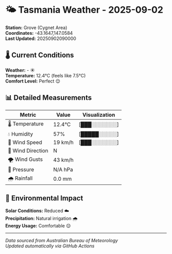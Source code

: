 # 🌤️ Tasmania Weather - 2025-09-02

**Station:** Grove (Cygnet Area)  
**Coordinates:** -43.1647,147.0584  
**Last Updated:** 20250902090000

## 🌡️ Current Conditions

**Weather:** - ☀️  
**Temperature:** 12.4°C (feels like 7.5°C)  
**Comfort Level:** Perfect 😌

## 📊 Detailed Measurements

| Metric | Value | Visualization |
|--------|-------|---------------|
| 🌡️ Temperature | 12.4°C | [███░░░░░░░] |
| 💧 Humidity | 57% | [█████░░░░░] |
| 💨 Wind Speed | 19 km/h | [███░░░░░░░] |
| 🧭 Wind Direction | N | |
| 🌪️ Wind Gusts | 43 km/h | |
| 🔽 Pressure | N/A hPa | |
| 🌧️ Rainfall | 0.0 mm | |

## 🌱 Environmental Impact

**Solar Conditions:** Reduced ☁️  
**Precipitation:** Natural irrigation 🌧️  
**Energy Usage:** Comfortable 😌

---
*Data sourced from Australian Bureau of Meteorology*  
*Updated automatically via GitHub Actions*
